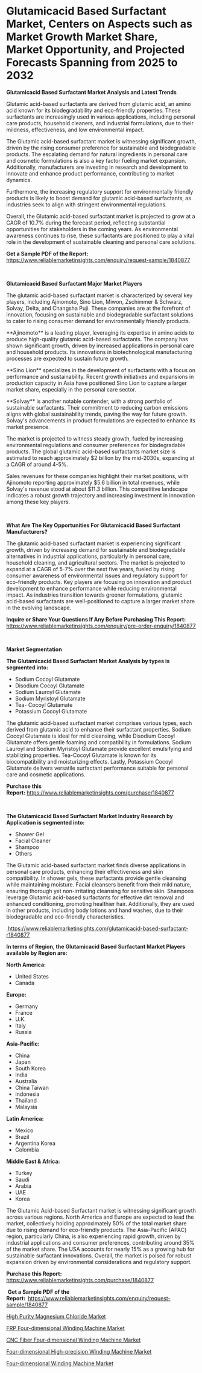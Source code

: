 <p><h1>Glutamicacid Based Surfactant Market, Centers on Aspects such as Market Growth Market Share, Market Opportunity, and Projected Forecasts Spanning from 2025 to 2032</h1></p><p><strong>Glutamicacid Based Surfactant Market Analysis and Latest Trends</strong></p>
<p><p>Glutamic acid-based surfactants are derived from glutamic acid, an amino acid known for its biodegradability and eco-friendly properties. These surfactants are increasingly used in various applications, including personal care products, household cleaners, and industrial formulations, due to their mildness, effectiveness, and low environmental impact.</p><p>The Glutamic acid-based surfactant market is witnessing significant growth, driven by the rising consumer preference for sustainable and biodegradable products. The escalating demand for natural ingredients in personal care and cosmetic formulations is also a key factor fueling market expansion. Additionally, manufacturers are investing in research and development to innovate and enhance product performance, contributing to market dynamics.</p><p>Furthermore, the increasing regulatory support for environmentally friendly products is likely to boost demand for glutamic acid-based surfactants, as industries seek to align with stringent environmental regulations. </p><p>Overall, the Glutamic acid-based surfactant market is projected to grow at a CAGR of 10.7% during the forecast period, reflecting substantial opportunities for stakeholders in the coming years. As environmental awareness continues to rise, these surfactants are positioned to play a vital role in the development of sustainable cleaning and personal care solutions.</p></p>
<p><strong>Get a Sample PDF of the Report:&nbsp;</strong> <a href="https://www.reliablemarketinsights.com/enquiry/request-sample/1840877?utm_campaign=3520&utm_medium=2&utm_source=Github&utm_content=ia&utm_term=03042025&utm_id=glutamicacid-based-surfactant">https://www.reliablemarketinsights.com/enquiry/request-sample/1840877</a></p>
<p>&nbsp;</p>
<p><strong>Glutamicacid Based Surfactant Major Market Players</strong></p>
<p><p>The glutamic acid-based surfactant market is characterized by several key players, including Ajinomoto, Sino Lion, Miwon, Zschimmer & Schwarz, Solvay, Delta, and Changsha Puji. These companies are at the forefront of innovation, focusing on sustainable and biodegradable surfactant solutions to cater to rising consumer demand for environmentally friendly products.</p><p>**Ajinomoto** is a leading player, leveraging its expertise in amino acids to produce high-quality glutamic acid-based surfactants. The company has shown significant growth, driven by increased applications in personal care and household products. Its innovations in biotechnological manufacturing processes are expected to sustain future growth.</p><p>**Sino Lion** specializes in the development of surfactants with a focus on performance and sustainability. Recent growth initiatives and expansions in production capacity in Asia have positioned Sino Lion to capture a larger market share, especially in the personal care sector.</p><p>**Solvay** is another notable contender, with a strong portfolio of sustainable surfactants. Their commitment to reducing carbon emissions aligns with global sustainability trends, paving the way for future growth. Solvay's advancements in product formulations are expected to enhance its market presence.</p><p>The market is projected to witness steady growth, fueled by increasing environmental regulations and consumer preferences for biodegradable products. The global glutamic acid-based surfactants market size is estimated to reach approximately $2 billion by the mid-2030s, expanding at a CAGR of around 4-5%.</p><p>Sales revenues for these companies highlight their market positions, with Ajinomoto reporting approximately $5.6 billion in total revenues, while Solvay's revenue stood at about $11.3 billion. This competitive landscape indicates a robust growth trajectory and increasing investment in innovation among these key players.</p></p>
<p>&nbsp;</p>
<p><strong>What Are The Key Opportunities For Glutamicacid Based Surfactant Manufacturers?</strong></p>
<p><p>The glutamic acid-based surfactant market is experiencing significant growth, driven by increasing demand for sustainable and biodegradable alternatives in industrial applications, particularly in personal care, household cleaning, and agricultural sectors. The market is projected to expand at a CAGR of 5-7% over the next five years, fueled by rising consumer awareness of environmental issues and regulatory support for eco-friendly products. Key players are focusing on innovation and product development to enhance performance while reducing environmental impact. As industries transition towards greener formulations, glutamic acid-based surfactants are well-positioned to capture a larger market share in the evolving landscape.</p></p>
<p><strong>Inquire or Share Your Questions If Any Before Purchasing This Report:</strong> <a href="https://www.reliablemarketinsights.com/enquiry/pre-order-enquiry/1840877?utm_campaign=3520&utm_medium=2&utm_source=Github&utm_content=ia&utm_term=03042025&utm_id=glutamicacid-based-surfactant">https://www.reliablemarketinsights.com/enquiry/pre-order-enquiry/1840877</a></p>
<p>&nbsp;</p>
<p><strong>Market Segmentation</strong></p>
<p><strong>The Glutamicacid Based Surfactant Market Analysis by types is segmented into:</strong></p>
<p><ul><li>Sodium Cocoyl Glutamate</li><li>Disodium Cocoyl Glutamate</li><li>Sodium Lauroyl Glutamate</li><li>Sodium Myristoyl Glutamate</li><li>Tea- Cocoyl Glutamate</li><li>Potassium Cocoyl Glutamate</li></ul></p>
<p><p>The glutamic acid-based surfactant market comprises various types, each derived from glutamic acid to enhance their surfactant properties. Sodium Cocoyl Glutamate is ideal for mild cleansing, while Disodium Cocoyl Glutamate offers gentle foaming and compatibility in formulations. Sodium Lauroyl and Sodium Myristoyl Glutamate provide excellent emulsifying and stabilizing properties. Tea-Cocoyl Glutamate is known for its biocompatibility and moisturizing effects. Lastly, Potassium Cocoyl Glutamate delivers versatile surfactant performance suitable for personal care and cosmetic applications.</p></p>
<p><strong>Purchase this Report:&nbsp;</strong><a href="https://www.reliablemarketinsights.com/purchase/1840877?utm_campaign=3520&utm_medium=2&utm_source=Github&utm_content=ia&utm_term=03042025&utm_id=glutamicacid-based-surfactant">https://www.reliablemarketinsights.com/purchase/1840877</a></p>
<p>&nbsp;</p>
<p><strong>The Glutamicacid Based Surfactant Market Industry Research by Application is segmented into:</strong></p>
<p><ul><li>Shower Gel</li><li>Facial Cleaner</li><li>Shampoo</li><li>Others</li></ul></p>
<p><p>The Glutamic acid-based surfactant market finds diverse applications in personal care products, enhancing their effectiveness and skin compatibility. In shower gels, these surfactants provide gentle cleansing while maintaining moisture. Facial cleansers benefit from their mild nature, ensuring thorough yet non-irritating cleansing for sensitive skin. Shampoos leverage Glutamic acid-based surfactants for effective dirt removal and enhanced conditioning, promoting healthier hair. Additionally, they are used in other products, including body lotions and hand washes, due to their biodegradable and eco-friendly characteristics.</p></p>
<p><a href="https://www.reliablemarketinsights.com/glutamicacid-based-surfactant-r1840877?utm_campaign=3520&utm_medium=2&utm_source=Github&utm_content=ia&utm_term=03042025&utm_id=glutamicacid-based-surfactant">&nbsp;https://www.reliablemarketinsights.com/glutamicacid-based-surfactant-r1840877</a></p>
<p><strong>In terms of Region, the Glutamicacid Based Surfactant Market Players available by Region are:</strong></p>
<p>
    <p> <strong> North America: </strong>
        <ul>
            <li>United States</li>
            <li>Canada</li>
        </ul>
        </p> 
    <p> <strong> Europe: </strong>
        <ul>
            <li>Germany</li>
            <li>France</li>
            <li>U.K.</li>
            <li>Italy</li>
            <li>Russia</li>
        </ul>
        </p> 
    <p> <strong> Asia-Pacific: </strong>
        <ul>
            <li>China</li>
            <li>Japan</li>
            <li>South Korea</li>
            <li>India</li>
            <li>Australia</li>
            <li>China Taiwan</li>
            <li>Indonesia</li>
            <li>Thailand</li>
            <li>Malaysia</li>
        </ul>
        </p> 
    <p> <strong> Latin America: </strong>
        <ul>
            <li>Mexico</li>
            <li>Brazil</li>
            <li>Argentina Korea</li>
            <li>Colombia</li>
        </ul>
        </p> 
    <p> <strong> Middle East & Africa: </strong>
        <ul>
            <li>Turkey</li>
            <li>Saudi</li>
            <li>Arabia</li>
            <li>UAE</li>
            <li>Korea</li>
        </ul>
    </p>
    </p>
<p><p>The Glutamic Acid-based Surfactant market is witnessing significant growth across various regions. North America and Europe are expected to lead the market, collectively holding approximately 50% of the total market share due to rising demand for eco-friendly products. The Asia-Pacific (APAC) region, particularly China, is also experiencing rapid growth, driven by industrial applications and consumer preferences, contributing around 35% of the market share. The USA accounts for nearly 15% as a growing hub for sustainable surfactant innovations. Overall, the market is poised for robust expansion driven by environmental considerations and regulatory support.</p></p>
<p><strong>Purchase this Report: </strong><a href="https://www.reliablemarketinsights.com/purchase/1840877?utm_campaign=3520&utm_medium=2&utm_source=Github&utm_content=ia&utm_term=03042025&utm_id=glutamicacid-based-surfactant">https://www.reliablemarketinsights.com/purchase/1840877</a></p>
<p>&nbsp;<strong>Get a Sample PDF of the Report:&nbsp;&nbsp;</strong><a href="https://www.reliablemarketinsights.com/enquiry/request-sample/1840877?utm_campaign=3520&utm_medium=2&utm_source=Github&utm_content=ia&utm_term=03042025&utm_id=glutamicacid-based-surfactant">https://www.reliablemarketinsights.com/enquiry/request-sample/1840877</a></p>
<p><strong></strong></p>
<p><p><a href="https://github.com/prantoblouin/Market-Research-Report-List-1/blob/main/high-purity-magnesium-chloride-market.md?utm_campaign=3520&utm_medium=2&utm_source=Github&utm_content=ia&utm_term=03042025&utm_id=glutamicacid-based-surfactant">High Purity Magnesium Chloride Market</a></p><p><a href="https://www.linkedin.com/pulse/frp-four-dimensional-winding-machine-market-research-report-lyovf?utm_campaign=3520&utm_medium=2&utm_source=Github&utm_content=ia&utm_term=03042025&utm_id=glutamicacid-based-surfactant">FRP Four-dimensional Winding Machine Market</a></p><p><a href="https://www.linkedin.com/pulse/global-cnc-fiber-four-dimensional-winding-machine-market-analysis-37g3f?utm_campaign=3520&utm_medium=2&utm_source=Github&utm_content=ia&utm_term=03042025&utm_id=glutamicacid-based-surfactant">CNC Fiber Four-dimensional Winding Machine Market</a></p><p><a href="https://www.linkedin.com/pulse/four-dimensional-high-precision-winding-machine-market-trends-23kxf?utm_campaign=3520&utm_medium=2&utm_source=Github&utm_content=ia&utm_term=03042025&utm_id=glutamicacid-based-surfactant">Four-dimensional High-precision Winding Machine Market</a></p><p><a href="https://www.linkedin.com/pulse/comprehensive-analysis-four-dimensional-winding-machine-h3haf?utm_campaign=3520&utm_medium=2&utm_source=Github&utm_content=ia&utm_term=03042025&utm_id=glutamicacid-based-surfactant">Four-dimensional Winding Machine Market</a></p></p>